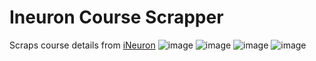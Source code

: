 # Ineuron Course Scrapper
Scraps course details from [iNeuron](https://ineuron.ai)
![image](https://user-images.githubusercontent.com/95237388/220963200-a6887550-8f28-499d-97d7-f042b77ac3cc.png)
![image](https://user-images.githubusercontent.com/95237388/220963310-e4aae1fe-c1c3-4100-adb0-df628da8f578.png)
![image](https://user-images.githubusercontent.com/95237388/220963401-551ec24c-f725-4ecf-980d-d7836767bdc6.png)
![image](https://user-images.githubusercontent.com/95237388/220963546-c12bd6cb-a291-484b-945c-e2b8c5bd69ba.png)
